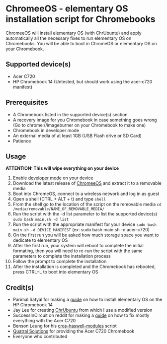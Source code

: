ChromeeOS - elementary OS installation script for Chromebooks
============================================

ChromeeOS will install elementary OS (with ChrUbuntu) and apply automatically all the necessary fixes to run elementary OS on Chromebooks. You will be able to boot in ChromeOS or elementary OS on your Chromebook.

Supported device(s)
-------------------

* Acer C720
* HP Chromebook 14 (Untested, but should work using the acer-c720 manifest)

Prerequisites
-------------

* A Chromebook listed in the supported device(s) section
* A recovery image for you Chromebook in case something goes wrong (Go to chrome://imageburner on your Chromebook to make one)
* Chromebook in developer mode
* An external media of at least 1GB (USB Flash drive or SD Card)
* Patience

Usage
-----

**ATTENTION: This will wipe everything on your device**

1. Enable [developer mode](http://www.chromium.org/chromium-os/developer-information-for-chrome-os-devices) on your device
2. Download the latest release of [ChromeeOS](https://github.com/Setsuna666/elementaryos-chromebook/archive/v0.2.zip) and extract it to a removable media
3. Boot into ChromeOS, connect to a wireless network and log in as guest
4. Open a shell (CTRL + ALT + t) and type `shell`
5. From the shell go to the location of the script on the removable media `cd /media/removable/NAME_OF_REMOVABLE_MEDIA/`
6. Run the script with the -d list parameter to list the supported device(s) `sudo bash main.sh -d list`
7. Run the script with the appropriate manifest for your device `sudo bash main.sh -d DEVICE_MANIFEST` (ex: sudo bash main.sh -d acer-c720)
8. On the first run you will be asked how much storage space you want to dedicate to elementary OS
8. After the first run, your system will reboot to complete the initial formating, then you will need to re-run the script with the same parameters to complete the installation process
9. Follow the prompt to complete the installation
10. After the installation is completed and the Chromebook has rebooted, press CTRL+L to boot into elementary OS

Credit(s)
---------

* Parimal Satyal for making a [guide](http://realityequation.net/installing-elementary-os-on-an-hp-chromebook-14) on how to install elementary OS on the HP Chromebook 14
* Jay Lee for creating [ChrUbuntu](http://chromeos-cr48.blogspot.ca/) from which I use a modified version
* SuccessInCircuit on reddit for making a [guide](http://www.reddit.com/r/chrubuntu/comments/1rsxkd/list_of_fixes_for_xubuntu_1310_on_the_acer_c720/) on how to fix mostly everything with the Acer C720
* Benson Leung for his [cros-haswell-modules](https://googledrive.com/host/0B0YvUuHHn3MndlNDbXhPRlB2eFE/cros-haswell-modules.sh) script
* [Quatral Solutions](http://www.quatral.com) for providing the Acer C720 Chromebook
* Everyone who contributed
